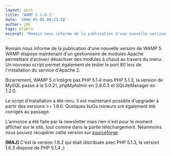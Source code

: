 ```yaml
---
layout: post
title: 'WAMP 5 1.6.3'
date: '2006-05-05 09:21:58'
author: j0k
tags: blabla
excerpt: "Romain nous informe de la publication d'une nouvelle version de WAMP 5.   WAMP dispose maintenant d'un gestionnaire de modules Apache permettant d’activer/ désactiver des modules à chaud au travers du menu.   Un nouveau script permet également de tester le port 80 lors de l'installation du service d'Apache 2.  \n  \nBizarrement, WAMP 5 n'intègre pas      …"
---
```


Romain nous informe de la publication d'une nouvelle version de WAMP 5.   WAMP dispose maintenant d'un gestionnaire de modules Apache permettant d’activer/ désactiver des modules à chaud au travers du menu.   Un nouveau script permet également de tester le port 80 lors de l'installation du service d'Apache 2.

Bizarrement, WAMP 5 n'intègre pas PHP 5.1.4 mais PHP 5.1.3, la version de MySQL passe à la 5.0.21, phpMyAdmin en 2.8.0.3 et SQLiteManager en 1.2.0.

Le script d'installation a été revu. Il est maintenant possible d'upgrader à partir des versions &gt;= 1.6.0. Quelques buGs mineurs ont également été corrigés au passage.

L'annonce a été faite par la newsletter mais rien n'est pour le moment afficher sur le site, tout comme dans la partie téléchargement. Néanmoins vous pouvez récupérer cette version sur [sourceforge](http://prdownloads.sourceforge.net/wampserver/wamp5_1.6.3.exe?download).

**[MAJ]** C'est la version 1.6.2 qui était distribuée avec PHP 5.1.3, la version 1.6.3 dispose de PHP 5.1.4 ;)
